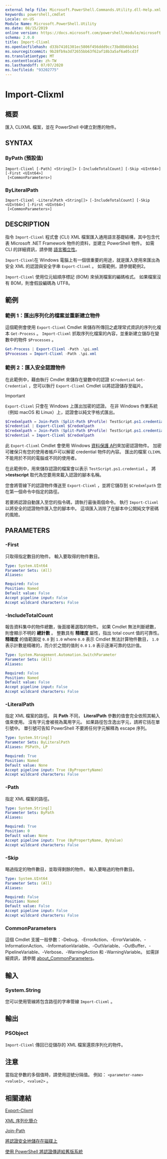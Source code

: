 ```yaml
---
external help file: Microsoft.PowerShell.Commands.Utility.dll-Help.xml
keywords: powershell,cmdlet
Locale: en-US
Module Name: Microsoft.PowerShell.Utility
ms.date: 08/15/2019
online version: https://docs.microsoft.com/powershell/module/microsoft.powershell.utility/import-clixml?view=powershell-7.1&WT.mc_id=ps-gethelp
schema: 2.0.0
title: Import-Clixml
ms.openlocfilehash: d33b74101301ec5806f456ddd9cc73bd8b6bb3e1
ms.sourcegitcommit: 9b28fb9a3d72655bb63f62af18b3a5af6a05cd3f
ms.translationtype: MT
ms.contentlocale: zh-TW
ms.lasthandoff: 07/07/2020
ms.locfileid: "93202775"
---
```

# Import-Clixml

## 概要
匯入 CLIXML 檔案，並在 PowerShell 中建立對應的物件。

## SYNTAX

### ByPath (預設值)

```
Import-Clixml [-Path] <String[]> [-IncludeTotalCount] [-Skip <UInt64>] [-First <UInt64>]
 [<CommonParameters>]
```

### ByLiteralPath

```
Import-Clixml -LiteralPath <String[]> [-IncludeTotalCount] [-Skip <UInt64>] [-First <UInt64>]
 [<CommonParameters>]
```

## DESCRIPTION

指令 `Import-Clixml` 程式會 (CLI) XML 檔案匯入通用語言基礎結構，其中包含代表 Microsoft .NET Framework 物件的資料，並建立 PowerShell 物件。 如需 CLI 的詳細資訊，請參閱 [語言獨立性](/dotnet/standard/language-independence)。

`Import-Clixml`在 Windows 電腦上有一個很重要的用途，就是匯入使用來匯出為安全 XML 的認證與安全字串 `Export-Clixml` 。 如需範例，請參閱範例2。

`Import-Clixml` 使用位元組順序標記 (BOM) 來偵測檔案的編碼格式。 如果檔案沒有 BOM，則會假設編碼為 UTF8。

## 範例

### 範例 1：匯出序列化的檔案並重新建立物件

這個範例會使用 `Export-Clixml` Cmdlet 來儲存所傳回之處理常式資訊的序列化複本 `Get-Process` 。 `Import-Clixml` 抓取序列化檔案的內容，並重新建立儲存在變數中的物件 `$Processes` 。

```powershell
Get-Process | Export-Clixml -Path .\pi.xml
$Processes = Import-Clixml -Path .\pi.xml
```

### 範例 2：匯入安全認證物件

在此範例中，藉由執行 Cmdlet 來儲存在變數中的認證 `$Credential` `Get-Credential` ，您可以執行 `Export-Clixml` Cmdlet 以將認證儲存至磁片。

> [!IMPORTANT]
> `Export-Clixml` 只會在 Windows 上匯出加密的認證。 在非 Windows 作業系統（例如 macOS 和 Linux）上，認證會以純文字格式匯出。

```powershell
$Credxmlpath = Join-Path (Split-Path $Profile) TestScript.ps1.credential
$Credential | Export-Clixml $Credxmlpath
$Credxmlpath = Join-Path (Split-Path $Profile) TestScript.ps1.credential
$Credential = Import-Clixml $Credxmlpath
```

此 `Export-Clixml` Cmdlet 會使用 Windows [資料保護 API](/previous-versions/windows/apps/hh464970(v=win.10))來加密認證物件。
加密可確保只有您的使用者帳戶可以解密 credential 物件的內容。 匯出的檔案 `CLIXML` 不能用於不同的電腦或不同的使用者。

在此範例中，用來儲存認證的檔案會以表示 `TestScript.ps1.credential` 。 將 **>testscript** 取代為您要用來載入認證的腳本名稱。

您會將管線下的認證物件傳送至 `Export-Clixml` ，並將它儲存到 `$Credxmlpath` 您在第一個命令中指定的路徑。

若要將認證自動匯入至您的指令碼，請執行最後兩個命令。 執行 `Import-Clixml` 以將安全的認證物件匯入您的腳本中。 這項匯入消除了在腳本中公開純文字密碼的風險。

## PARAMETERS

### -First

只取得指定數目的物件。 輸入要取得的物件數目。

```yaml
Type: System.UInt64
Parameter Sets: (All)
Aliases:

Required: False
Position: Named
Default value: False
Accept pipeline input: False
Accept wildcard characters: False
```

### -IncludeTotalCount

報告資料集中的物件總數，後面接著選取的物件。 如果 Cmdlet 無法判斷總數，則會顯示不明的 **總計數** 。 整數具有 **精確度** 屬性，指出 total count 值的可靠性。 **精確度** 的值範圍從 `0.0` 到 `1.0` where `0.0` 表示 Cmdlet 無法計算物件數目， `1.0` 表示計數是精確的，而介於之間的值則 `0.0` `1.0` 表示逐漸可靠的估計值。

```yaml
Type: System.Management.Automation.SwitchParameter
Parameter Sets: (All)
Aliases:

Required: False
Position: Named
Default value: False
Accept pipeline input: False
Accept wildcard characters: False
```

### -LiteralPath

指定 XML 檔案的路徑。 與 **Path** 不同， **LiteralPath** 參數的值會完全依照其輸入值來使用。 沒有字元會被視為萬用字元。 如果路徑包含逸出字元，請將它括在單引號中。 單引號可告知 PowerShell 不要將任何字元解釋為 escape 序列。

```yaml
Type: System.String[]
Parameter Sets: ByLiteralPath
Aliases: PSPath, LP

Required: True
Position: Named
Default value: None
Accept pipeline input: True (ByPropertyName)
Accept wildcard characters: False
```

### -Path

指定 XML 檔案的路徑。

```yaml
Type: System.String[]
Parameter Sets: ByPath
Aliases:

Required: True
Position: 0
Default value: None
Accept pipeline input: True (ByPropertyName, ByValue)
Accept wildcard characters: False
```

### -Skip

略過指定的物件數目，並取得剩餘的物件。 輸入要略過的物件數目。

```yaml
Type: System.UInt64
Parameter Sets: (All)
Aliases:

Required: False
Position: Named
Default value: False
Accept pipeline input: False
Accept wildcard characters: False
```

### CommonParameters

這個 Cmdlet 支援一般參數：-Debug、-ErrorAction、-ErrorVariable、-InformationAction、-InformationVariable、-OutVariable、-OutBuffer、-PipelineVariable、-Verbose、-WarningAction 和 -WarningVariable。 如需詳細資訊，請參閱 [about_CommonParameters](https://go.microsoft.com/fwlink/?LinkID=113216)。

## 輸入

### System.String

您可以使用管線將包含路徑的字串管線 `Import-Clixml` 。

## 輸出

### PSObject

`Import-Clixml` 傳回已從儲存的 XML 檔案還原序列化的物件。

## 注意

當指定參數的多個值時，請使用逗號分隔值。 例如： `<parameter-name> <value1>, <value2>` 。

## 相關連結

[Export-Clixml](Export-Clixml.md)

[XML 序列化簡介](/dotnet/standard/serialization/introducing-xml-serialization)

[Join-Path](../Microsoft.PowerShell.Management/Join-Path.md)

[將認證安全地儲存在磁碟上](https://powershellcookbook.com/recipe/PukO/securely-store-credentials-on-disk)

[使用 PowerShell 將認證傳遞給舊版系統](https://devblogs.microsoft.com/scripting/use-powershell-to-pass-credentials-to-legacy-systems/)

